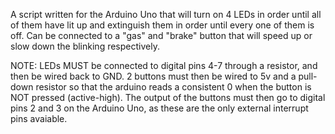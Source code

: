 A script written for the Arduino Uno that will turn on 4 LEDs in order until all of them have lit up and extinguish them in order until every one of them is off. Can be connected to a "gas" and "brake" button that will speed up or slow down the blinking respectively.

NOTE: LEDs MUST be connected to digital pins 4-7 through a resistor, and then be wired back to GND. 2 buttons must then be wired to 5v and a pull-down resistor so that the arduino reads a consistent 0 when the button is NOT pressed (active-high). 
      The output of the buttons must then go to digital pins 2 and 3 on the Arduino Uno, as these are the only external interrupt pins avaiable. 
